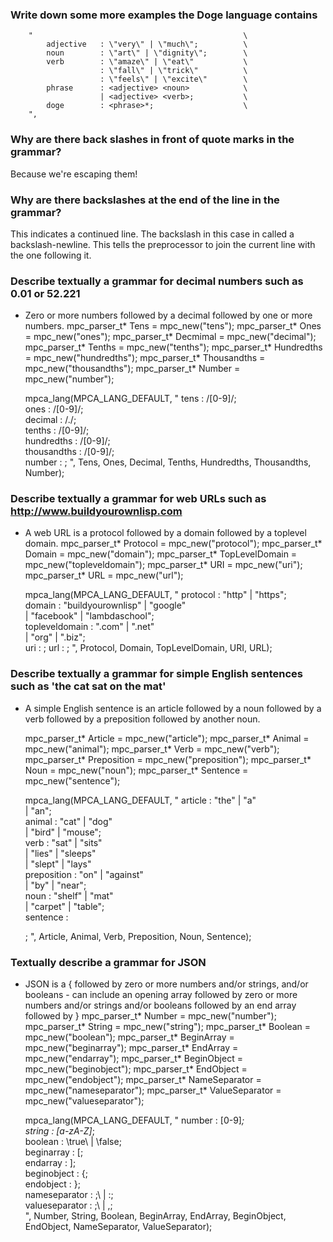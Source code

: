 ### Write down some more examples the Doge language contains
		"												\
			adjective	: \"very\" | \"much\";			\
			noun		: \"art\" | \"dignity\";		\
			verb		: \"amaze\" | \"eat\"			\
						: \"fall\" | \"trick\"			\
						: \"feels\" | \"excite\"		\
			phrase		: <adjective> <noun>			\
						| <adjective> <verb>;			\
			doge		: <phrase>*;					\
		",
		
### Why are there back slashes in front of quote marks in the grammar?
Because we're escaping them!

### Why are there backslashes at the end of the line in the grammar?
This indicates a continued line.  The backslash in this case in called a backslash-newline.
This tells the preprocessor to join the current line with the one following it.


### Describe textually a grammar for decimal numbers such as 0.01 or 52.221
- Zero or more numbers followed by a decimal followed by one or more numbers.
	mpc_parser_t* Tens = mpc_new("tens");
	mpc_parser_t* Ones = mpc_new("ones");
	mpc_parser_t* Decmimal = mpc_new("decimal");
	mpc_parser_t* Tenths = mpc_new("tenths");
	mpc_parser_t* Hundredths = mpc_new("hundredths");
	mpc_parser_t* Thousandths = mpc_new("thousandths");
	mpc_parser_t* Number = mpc_new("number");
		
	mpca_lang(MPCA_LANG_DEFAULT,
	"
		tens		:	/[0-9]/;	\
		ones		:	/[0-9]/;	\
		decimal		:	/./;		\
		tenths		:	/[0-9]/;	\
		hundredths	:	/[0-9]/;	\
		thousandths	:	/[0-9]/;	\
		number		:	<tens> <ones> <decimal> <tenths> <hundredths> <thousandths>;
	",
	Tens, Ones, Decimal, Tenths, Hundredths, Thousandths, Number);
	


### Describe textually a grammar for web URLs such as http://www.buildyourownlisp.com
- A web URL is a protocol followed by a domain followed by a toplevel domain.
	mpc_parser_t* Protocol = mpc_new("protocol");
	mpc_parser_t* Domain = mpc_new("domain");
	mpc_parser_t* TopLevelDomain = mpc_new("topleveldomain");
	mpc_parser_t* URI = mpc_new("uri");
	mpc_parser_t* URL = mpc_new("url");
	
	mpca_lang(MPCA_LANG_DEFAULT,
	"
		protocol		:	\"http\"				| \"https\";		\
		domain			:	\"buildyourownlisp\"	| \"google\"		\
						|	\"facebook\"			| \"lambdaschool\";	\
		topleveldomain	:	\".com\"				| \".net\"			\
						|	\"org\"					| \".biz\";			\
		uri				:	<protocol> <domain> <topleveldomain>;
		url				:	<uri>;
	",
	Protocol, Domain, TopLevelDomain, URI, URL);
	
### Describe textually a grammar for simple English sentences such as 'the cat sat on the mat'
- A simple English sentence is an article followed by a noun followed by a verb 
followed by a preposition followed by another noun.

	mpc_parser_t* Article = mpc_new("article");
	mpc_parser_t* Animal = mpc_new("animal");
	mpc_parser_t* Verb = mpc_new("verb");
	mpc_parser_t* Preposition = mpc_new("preposition");
	mpc_parser_t* Noun = mpc_new("noun");
	mpc_parser_t* Sentence = mpc_new("sentence");
	
	mpca_lang(MPCA_LANG_DEFAULT,
	"
		article			:	\"the\"	| \"a\"				\
						|	\"an\";						\
		animal			:	\"cat\"	| \"dog\"			\
						|	\"bird\" | \"mouse\";		\
		verb			:	\"sat\" | \"sits\"			\
						|	\"lies\" | \"sleeps\"		\
						|	\"slept\" | \"lays\"		\
		preposition		:	\"on\" | \"against\"		\
						|	\"by\" | \"near\";			\
		noun			:	\"shelf\"	| \"mat\"		\
						|	\"carpet\"	| \"table\";	\
		sentence		:	<article> <animal> <verb> <preposition> <article> <noun>;
	",
	Article, Animal, Verb, Preposition, Noun, Sentence);
	
### Textually describe a grammar for JSON
- JSON is a { followed by zero or more numbers and/or strings, and/or booleans -
can include an opening array followed by zero or more numbers and/or strings and/or booleans
followed by an end array followed by }
	mpc_parser_t* Number = mpc_new("number");
	mpc_parser_t* String = mpc_new("string");
	mpc_parser_t* Boolean = mpc_new("boolean");
	mpc_parser_t* BeginArray = mpc_new("beginarray");
	mpc_parser_t* EndArray = mpc_new("endarray");
	mpc_parser_t* BeginObject = mpc_new("beginobject");
	mpc_parser_t* EndObject = mpc_new("endobject");
	mpc_parser_t* NameSeparator = mpc_new("nameseparator");
	mpc_parser_t* ValueSeparator = mpc_new("valueseparator");
	
	mpca_lang(MPCA_LANG_DEFAULT,
	"
		number				:	\[0-9]*\;				\
		string				:	\[a-zA-Z]*\;			\
		boolean				:	\true\ | \false\;		\
		beginarray			:	\[\;					\
		endarray			:	\]\;					\
		beginobject			:	\{\;					\
		endobject			:	\}\;					\
		nameseparator		:	\;\	| \:\;				\
		valueseparator		:	\;\ | \,\;				\
	",
	Number, String, Boolean, BeginArray, EndArray, BeginObject, EndObject, NameSeparator, ValueSeparator);
	